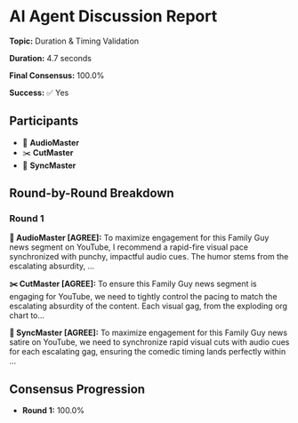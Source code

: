 # AI Agent Discussion Report

**Topic:** Duration & Timing Validation

**Duration:** 4.7 seconds

**Final Consensus:** 100.0%

**Success:** ✅ Yes

## Participants

- 🎵 **AudioMaster**
- ✂️ **CutMaster**
- 🎯 **SyncMaster**

## Round-by-Round Breakdown

### Round 1

**🎵 AudioMaster [AGREE]:** To maximize engagement for this Family Guy news segment on YouTube, I recommend a rapid-fire visual pace synchronized with punchy, impactful audio cues. The humor stems from the escalating absurdity, ...

**✂️ CutMaster [AGREE]:** To ensure this Family Guy news segment is engaging for YouTube, we need to tightly control the pacing to match the escalating absurdity of the content. Each visual gag, from the exploding org chart to...

**🎯 SyncMaster [AGREE]:** To maximize engagement for this Family Guy news satire on YouTube, we need to synchronize rapid visual cuts with audio cues for each escalating gag, ensuring the comedic timing lands perfectly within ...

## Consensus Progression

- **Round 1:** 100.0%
